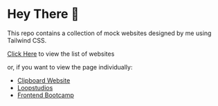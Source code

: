 # Hey There 👋

This repo contains a collection of mock websites designed by me using Tailwind CSS.

[Click Here](https://designed-websites.vercel.app/) to view the list of websites

or, if you want to view the page individually:
- [Clipboard Website](https://dulcet-clafoutis-f15f40.netlify.app/)
- [Loopstudios](https://designed-websites.vercel.app/LoopStudios/index.html)
- [Frontend Bootcamp](https://designed-websites.vercel.app/website/index.html)
